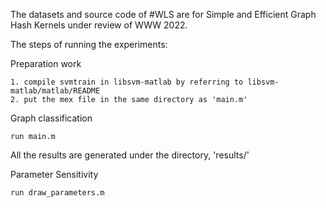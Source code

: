 The datasets and source code of #WLS are for Simple and Efficient  Graph Hash Kernels under review of WWW 2022.

The steps of running the experiments:

Preparation work

    1. compile svmtrain in libsvm-matlab by referring to libsvm-matlab/matlab/README
    2. put the mex file in the same directory as 'main.m'

Graph classification

    run main.m
    
All the results are generated under the directory, 'results/'

Parameter Sensitivity

    run draw_parameters.m


